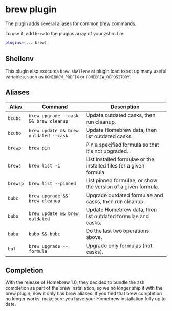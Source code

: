 # brew plugin

The plugin adds several aliases for common [brew](https://brew.sh) commands.

To use it, add `brew` to the plugins array of your zshrc file:

```zsh
plugins=(... brew)
```

## Shellenv

This plugin also executes `brew shellenv` at plugin load to set up many useful variables, such as `HOMEBREW_PREFIX`
or `HOMEBREW_REPOSITORY`.

## Aliases

| Alias    | Command                               | Description                                                         |
| -------- | ------------------------------------- | ------------------------------------------------------------------- |
| `bcubc`  | `brew upgrade --cask && brew cleanup` | Update outdated casks, then run cleanup.                            |
| `bcubo`  | `brew update && brew outdated --cask` | Update Homebrew data, then list outdated casks.                     |
| `brewp`  | `brew pin`                            | Pin a specified formula so that it's not upgraded.                  |
| `brews`  | `brew list -1`                        | List installed formulae or the installed files for a given formula. |
| `brewsp` | `brew list --pinned`                  | List pinned formulae, or show the version of a given formula.       |
| `bubc`   | `brew upgrade && brew cleanup`        | Upgrade outdated formulae and casks, then run cleanup.              |
| `bubo`   | `brew update && brew outdated`        | Update Homebrew data, then list outdated formulae and casks.        |
| `bubu`   | `bubo && bubc`                        | Do the last two operations above.                                   |
| `buf`    | `brew upgrade --formula`              | Upgrade only formulas (not casks).                                  |

## Completion

With the release of Homebrew 1.0, they decided to bundle the zsh completion as part of the brew installation, so we no
longer ship it with the brew plugin; now it only has brew aliases. If you find that brew completion no longer works,
make sure you have your Homebrew installation fully up to date.
